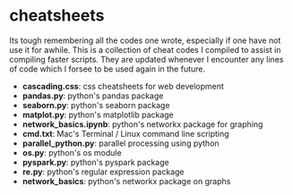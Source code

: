 # cheatsheets
Its tough remembering all the codes one wrote, especially if one have not use it for awhile. This is a collection of cheat codes I compiled to assist in compiling faster scripts. They are updated whenever I encounter any lines of code which I forsee to be used again in the future.
  * __cascading.css__: css cheatsheets for web development
  * __pandas.py__: python's pandas package
  * __seaborn.py__: python's seaborn package
  * __matplot.py__: python's matplotlib package
  * __network_basics.ipynb__: python's networkx package for graphing
  * __cmd.txt__: Mac's Terminal / Linux command line scripting
  * __parallel_python.py__: parallel processing using python
  * __os.py__: python's os module
  * __pyspark.py__: python's pyspark package
  * __re.py__: python's regular expression package
  * __network_basics__: python's networkx package on graphs
